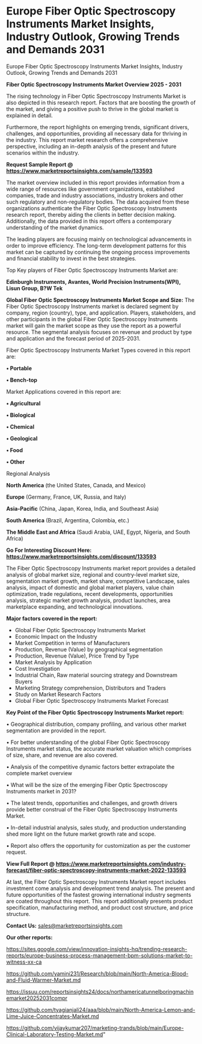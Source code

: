 # Europe Fiber Optic Spectroscopy Instruments Market Insights, Industry Outlook, Growing Trends and Demands 2031
Europe Fiber Optic Spectroscopy Instruments Market Insights, Industry Outlook, Growing Trends and Demands 2031

<Strong> Fiber Optic Spectroscopy Instruments Market Overview 2025 - 2031</strong>

The rising technology in Fiber Optic Spectroscopy Instruments Market is also depicted in this research report. Factors that are boosting the growth of the market, and giving a positive push to thrive in the global market is explained in detail.

Furthermore, the report highlights on emerging trends, significant drivers, challenges, and opportunities, providing all necessary data for thriving in the industry. This report market research offers a comprehensive perspective, including an in-depth analysis of the present and future scenarios within the industry.

<strong>Request Sample Report @ <a href=https://www.marketreportsinsights.com/sample/133593>https://www.marketreportsinsights.com/sample/133593</a></strong>

The market overview included in this report provides information from a wide range of resources like government organizations, established companies, trade and industry associations, industry brokers and other such regulatory and non-regulatory bodies. The data acquired from these organizations authenticate the Fiber Optic Spectroscopy Instruments research report, thereby aiding the clients in better decision making. Additionally, the data provided in this report offers a contemporary understanding of the market dynamics.

The leading players are focusing mainly on technological advancements in order to improve efficiency. The long-term development patterns for this market can be captured by continuing the ongoing process improvements and financial stability to invest in the best strategies.

Top Key players of Fiber Optic Spectroscopy Instruments Market are:

<strong>Edinburgh Instruments, Avantes, World Precision Instruments(WPI), Lisun Group, B?W Tek</strong>

<strong><b>Global Fiber Optic Spectroscopy Instruments Market Scope and Size:</b></strong>
The Fiber Optic Spectroscopy Instruments market is declared segment by company, region (country), type, and application. Players, stakeholders, and other participants in the global Fiber Optic Spectroscopy Instruments market will gain the market scope as they use the report as a powerful resource. The segmental analysis focuses on revenue and product by type and application and the forecast period of 2025-2031.

Fiber Optic Spectroscopy Instruments Market Types covered in this report are:

<strong>• Portable

• Bench-top</strong>

Market Applications covered in this report are:

<strong>• Agricultural

• Biological

• Chemical

• Geological

• Food

• Other</strong> 

Regional Analysis

<strong>North America</strong> (the United States, Canada, and Mexico)

<strong>Europe</strong> (Germany, France, UK, Russia, and Italy)

<strong>Asia-Pacific</strong> (China, Japan, Korea, India, and Southeast Asia)

<strong>South America</strong> (Brazil, Argentina, Colombia, etc.)

<strong>The Middle East and Africa</strong> (Saudi Arabia, UAE, Egypt, Nigeria, and South Africa)

<strong>Go For Interesting Discount Here: <a href=https://www.marketreportsinsights.com/discount/133593>https://www.marketreportsinsights.com/discount/133593</a></strong>

The Fiber Optic Spectroscopy Instruments market report provides a detailed analysis of global market size, regional and country-level market size, segmentation market growth, market share, competitive Landscape, sales analysis, impact of domestic and global market players, value chain optimization, trade regulations, recent developments, opportunities analysis, strategic market growth analysis, product launches, area marketplace expanding, and technological innovations.

<strong><b>Major factors covered in the report:</b></strong>
<ul>
  <li>Global Fiber Optic Spectroscopy Instruments Market </li>
  <li>Economic Impact on the Industry</li>
  <li>Market Competition in terms of Manufacturers</li>
  <li>Production, Revenue (Value) by geographical segmentation</li>
  <li>Production, Revenue (Value), Price Trend by Type</li>
  <li>Market Analysis by Application</li>
  <li>Cost Investigation</li>
  <li>Industrial Chain, Raw material sourcing strategy and Downstream Buyers</li>
  <li>Marketing Strategy comprehension, Distributors and Traders</li>
  <li>Study on Market Research Factors</li>
  <li>Global Fiber Optic Spectroscopy Instruments Market Forecast</li>
</ul>

<strong><b>Key Point of the Fiber Optic Spectroscopy Instruments Market report:</b></strong>

• Geographical distribution, company profiling, and various other market segmentation are provided in the report.

• For better understanding of the global Fiber Optic Spectroscopy Instruments market status, the accurate market valuation which comprises of size, share, and revenue are also covered.

• Analysis of the competitive dynamic factors better extrapolate the complete market overview

• What will be the size of the emerging Fiber Optic Spectroscopy Instruments market in 2031?

• The latest trends, opportunities and challenges, and growth drivers provide better construal of the Fiber Optic Spectroscopy Instruments Market.

• In-detail industrial analysis, sales study, and production understanding shed more light on the future market growth rate and scope.

• Report also offers the opportunity for customization as per the customer request.

<strong><b>View Full Report @ <a href=https://www.marketreportsinsights.com/industry-forecast/fiber-optic-spectroscopy-instruments-market-2022-133593>https://www.marketreportsinsights.com/industry-forecast/fiber-optic-spectroscopy-instruments-market-2022-133593</a></b></strong>


At last, the Fiber Optic Spectroscopy Instruments Market report includes investment come analysis and development trend analysis. The present and future opportunities of the fastest growing international industry segments are coated throughout this report. This report additionally presents product specification, manufacturing method, and product cost structure, and price structure.

<strong>Contact Us:</strong>
sales@marketreportsinsights.com

<strong>Our other reports:</strong>

<a href=https://sites.google.com/view/innovation-insights-hq/trending-research-reports/europe-business-process-management-bpm-solutions-market-to-witness-xx-ca>https://sites.google.com/view/innovation-insights-hq/trending-research-reports/europe-business-process-management-bpm-solutions-market-to-witness-xx-ca</a>

<a href=https://github.com/yamini231/Research/blob/main/North-America-Blood-and-Fluid-Warmer-Market.md>https://github.com/yamini231/Research/blob/main/North-America-Blood-and-Fluid-Warmer-Market.md</a>

<a href=https://issuu.com/reportsinsights24/docs/northamericatunnelboringmachinemarket20252031compr>https://issuu.com/reportsinsights24/docs/northamericatunnelboringmachinemarket20252031compr</a>

<a href=https://github.com/tyagianjali24/aaa/blob/main/North-America-Lemon-and-Lime-Juice-Concentrates-Market.md>https://github.com/tyagianjali24/aaa/blob/main/North-America-Lemon-and-Lime-Juice-Concentrates-Market.md</a>

<a href=https://github.com/vijaykumar207/marketing-trands/blob/main/Europe-Clinical-Laboratory-Testing-Market.md>https://github.com/vijaykumar207/marketing-trands/blob/main/Europe-Clinical-Laboratory-Testing-Market.md</a>"
